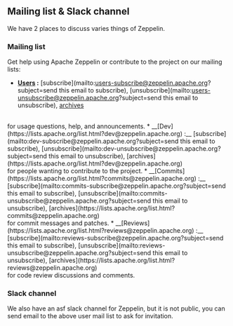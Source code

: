 <!--
Licensed under the Apache License, Version 2.0 (the "License");
you may not use this file except in compliance with the License.
You may obtain a copy of the License at

http://www.apache.org/licenses/LICENSE-2.0

Unless required by applicable law or agreed to in writing, software
distributed under the License is distributed on an "AS IS" BASIS,
WITHOUT WARRANTIES OR CONDITIONS OF ANY KIND, either express or implied.
See the License for the specific language governing permissions and
limitations under the License.
-->

## Mailing list & Slack channel


We have 2 places to discuss varies things of Zeppelin.

### Mailing list

Get help using Apache Zeppelin or contribute to the project on our mailing lists:

* __[Users](https://lists.apache.org/list.html?users@zeppelin.apache.org) :__ [subscribe](mailto:users-subscribe@zeppelin.apache.org?subject=send this email to subscribe),     [unsubscribe](mailto:users-unsubscribe@zeppelin.apache.org?subject=send this email to unsubscribe), [archives](https://lists.apache.org/list.html?users@zeppelin.apache.org)
<br/>
for usage questions, help, and announcements.
* __[Dev](https://lists.apache.org/list.html?dev@zeppelin.apache.org) :__ [subscribe](mailto:dev-subscribe@zeppelin.apache.org?subject=send this email to subscribe), [unsubscribe](mailto:dev-unsubscribe@zeppelin.apache.org?subject=send this email to unsubscribe), [archives](https://lists.apache.org/list.html?dev@zeppelin.apache.org)
<br/>
for people wanting to contribute to the project.
* __[Commits](https://lists.apache.org/list.html?commits@zeppelin.apache.org) :__ [subscribe](mailto:commits-subscribe@zeppelin.apache.org?subject=send this email to subscribe), [unsubscribe](mailto:commits-unsubscribe@zeppelin.apache.org?subject=send this email to unsubscribe), [archives](https://lists.apache.org/list.html?commits@zeppelin.apache.org)
<br/>
for commit messages and patches.
* __[Reviews](https://lists.apache.org/list.html?reviews@zeppelin.apache.org) :__ [subscribe](mailto:reviews-subscribe@zeppelin.apache.org?subject=send this email to subscribe), [unsubscribe](mailto:reviews-unsubscribe@zeppelin.apache.org?subject=send this email to unsubscribe), [archives](https://lists.apache.org/list.html?reviews@zeppelin.apache.org)
<br/>
for code review discussions and comments.


### Slack channel

We also have an asf slack channel for Zeppelin, but it is not public, you can send email to the above user mail list to ask for invitation.

